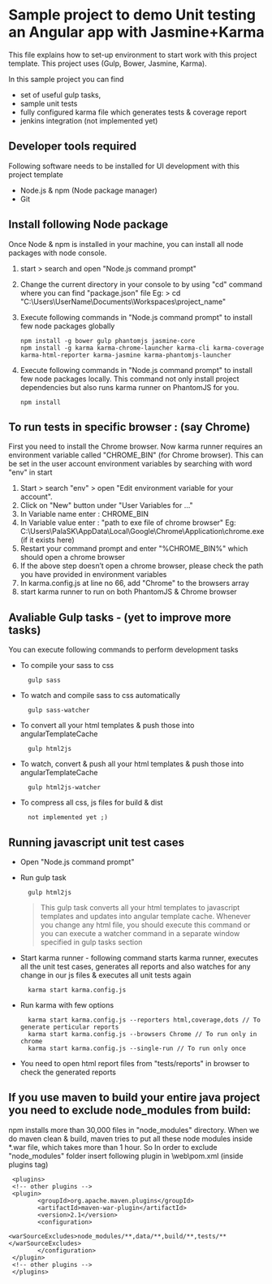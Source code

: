 Sample project to demo Unit testing an Angular app with Jasmine+Karma
==================================================

This file explains how to set-up environment to start work with this project template. This project uses (Gulp, Bower, Jasmine, Karma). 

In this sample project you can find 
- set of useful gulp tasks, 
- sample unit tests
- fully configured karma file which generates tests & coverage report
- jenkins integration (not implemented yet)

Developer tools required
---------------------------------
Following software needs to be installed for UI development with this project template  

- Node.js & npm (Node package manager)
- Git

Install following Node package
-------------------------------------------------
Once Node & npm is installed in your machine, you can install all node packages with node console.

1. start > search and open "Node.js command prompt"
2. Change the current directory in your console to <project directory> by using "cd" command where you can find "package.json" file
    Eg: > cd "C:\Users\UserName\Documents\Workspaces\project_name"
    
3.	Execute following commands in "Node.js command prompt" to install few node packages globally

        npm install -g bower gulp phantomjs jasmine-core
        npm install -g karma karma-chrome-launcher karma-cli karma-coverage karma-html-reporter karma-jasmine karma-phantomjs-launcher

4.	Execute following commands in "Node.js command prompt" to install few node packages locally. This command not only install project dependencies but also runs karma runner on PhantomJS for you.

        npm install

To run tests in specific browser : (say Chrome)
-----------------------------------------
First you need to install the Chrome browser. Now karma runner requires an environment variable called "CHROME_BIN" (for Chrome browser). This can be set in the user account environment variables by searching with word "env" in start 

1.	Start > search "env" > open "Edit environment variable for your account".
2.	Click on "New" button under "User Variables for ..."
3.	In Variable name enter : CHROME_BIN
4.	In Variable value enter : "path to exe file of chrome browser" Eg: C:\Users\PalaSK\AppData\Local\Google\Chrome\Application\chrome.exe (if it exists here)
5.	Restart your command prompt and enter "%CHROME_BIN%" which should open a chrome browser
6.	If the above step doesn’t open a chrome browser, please check the path you have provided in environment variables
7.  In karma.config.js at line no 66, add "Chrome" to the browsers array
8.  start karma runner to run on both PhantomJS & Chrome browser

Avaliable Gulp tasks - (yet to improve more tasks)
-------------------------------
You can execute following commands to perform development tasks

- To compile your sass to css

        gulp sass

- To watch and compile sass to css automatically

        gulp sass-watcher

- To convert all your html templates & push those into angularTemplateCache

        gulp html2js

- To watch, convert & push all your html templates & push those into angularTemplateCache

        gulp html2js-watcher

- To compress all css, js files for build & dist

        not implemented yet ;)


Running javascript unit test cases
-------------------------------------------
- Open "Node.js command prompt"
- Run gulp task 

        gulp html2js

     >This gulp task converts all your html templates to javascript templates and updates into angular template cache. Whenever you change any html file, you should execute this command or you can execute a watcher command in a separate window specified in gulp tasks section

- Start karma runner - following command starts karma runner, executes all the unit test cases, generates all reports and also watches for any change in our js files & executes all unit tests again

        karma start karma.config.js

- Run karma with few options

        karma start karma.config.js --reporters html,coverage,dots // To generate perticular reports
        karma start karma.config.js --browsers Chrome // To run only in chrome
        karma start karma.config.js --single-run // To run only once

- You need to open html report files from "tests/reports" in browser to check the generated reports

 
If you use maven to build your entire java project you need to exclude node_modules from build:
-------------------------------------------
npm installs more than 30,000 files in "node_modules" directory. When we do maven clean & build, maven tries to put all these node modules inside *.war file, which takes more than 1 hour. So In order to exclude "node_modules" folder insert following plugin in <project directory>\web\pom.xml (inside plugins tag)

     <plugins>
     <!-- other plugins -->
     <plugin>
            <groupId>org.apache.maven.plugins</groupId>
            <artifactId>maven-war-plugin</artifactId>
            <version>2.1</version>
            <configuration>
                <warSourceExcludes>node_modules/**,data/**,build/**,tests/**</warSourceExcludes>
            </configuration>
     </plugin>
     <!-- other plugins -->
     </plugins>

